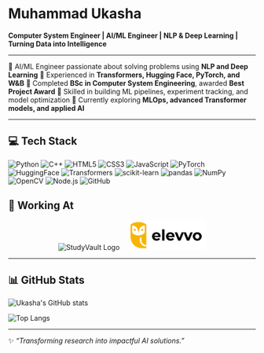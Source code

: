 # Muhammad Ukasha

**Computer System Engineer | AI/ML Engineer | NLP & Deep Learning | Turning Data into Intelligence**

---

🔹 AI/ML Engineer passionate about solving problems using **NLP and Deep Learning**
🔹 Experienced in **Transformers, Hugging Face, PyTorch, and W\&B**
🔹 Completed **BSc in Computer System Engineering**, awarded **Best Project Award**
🔹 Skilled in building ML pipelines, experiment tracking, and model optimization
🔹 Currently exploring **MLOps, advanced Transformer models, and applied AI**

---

## 💻 Tech Stack

![Python](https://img.shields.io/badge/Python-3776AB?style=for-the-badge\&logo=python\&logoColor=white)
![C++](https://img.shields.io/badge/C++-00599C?style=for-the-badge\&logo=c%2B%2B\&logoColor=white)
![HTML5](https://img.shields.io/badge/HTML5-E34F26?style=for-the-badge\&logo=html5\&logoColor=white)
![CSS3](https://img.shields.io/badge/CSS3-1572B6?style=for-the-badge\&logo=css3\&logoColor=white)
![JavaScript](https://img.shields.io/badge/JavaScript-F7DF1E?style=for-the-badge\&logo=javascript\&logoColor=black)
![PyTorch](https://img.shields.io/badge/PyTorch-EE4C2C?style=for-the-badge\&logo=pytorch\&logoColor=white)
![HuggingFace](https://img.shields.io/badge/HuggingFace-FCC624?style=for-the-badge\&logo=huggingface\&logoColor=black)
![Transformers](https://img.shields.io/badge/Transformers-FF9E0F?style=for-the-badge\&logo=transformers\&logoColor=black)
![scikit-learn](https://img.shields.io/badge/scikit--learn-F7931E?style=for-the-badge\&logo=scikit-learn\&logoColor=white)
![pandas](https://img.shields.io/badge/pandas-150458?style=for-the-badge\&logo=pandas\&logoColor=white)
![NumPy](https://img.shields.io/badge/NumPy-013243?style=for-the-badge\&logo=numpy\&logoColor=white)
![OpenCV](https://img.shields.io/badge/OpenCV-5C3EE8?style=for-the-badge\&logo=opencv\&logoColor=white)
![Node.js](https://img.shields.io/badge/Node.js-339933?style=for-the-badge\&logo=node.js\&logoColor=white)
![GitHub](https://img.shields.io/badge/GitHub-181717?style=for-the-badge\&logo=github\&logoColor=white)

## 🏢 Working At

<p align="center">
  <img src="https://github.com/MUkasha09/studyvalut/blob/master/logo.png?raw=true" alt="StudyVault Logo" height="60"/>
  &nbsp;&nbsp;&nbsp;
  <img src="https://github.com/MUkasha09/MUkasha09/blob/main/Screenshot%202025-09-27%20214513.png" alt="Elevvo Logo" height="60"/>
</p>

---

## 📊 GitHub Stats

![Ukasha's GitHub stats](https://github-readme-stats.vercel.app/api?username=MUkasha09\&show_icons=true\&theme=radical)

![Top Langs](https://github-readme-stats.vercel.app/api/top-langs/?username=MUkasha09\&layout=compact\&theme=radical)

---

✨ *“Transforming research into impactful AI solutions.”*
